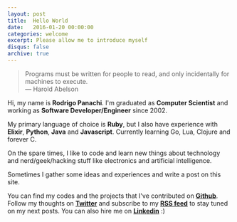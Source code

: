 ```yaml
---
layout: post
title:  Hello World
date:   2016-01-20 00:00:00
categories: welcome
excerpt: Please allow me to introduce myself
disqus: false
archive: true
---
```


> Programs must be written for people to read, and only incidentally for machines to execute. <br/>
> ―  Harold Abelson

Hi, my name is <b>Rodrigo Panachi</b>. I'm graduated as <b>Computer Scientist</b> and working as <b>Software Developer/Engineer</b> since 2002.

My primary language of choice is <b>Ruby</b>, but I also have experience with <b>Elixir</b>, <b>Python</b>, <b>Java</b> and <b>Javascript</b>. Currently learning Go, Lua, Clojure and forever C.

On the spare times, I like to code and learn new things about technology and nerd/geek/hacking stuff like electronics and artificial intelligence.

Sometimes I gather some ideas and experiences and write a post on this site.

You can find my codes and the projects that I've contributed on <b>[Github]({{site.links.github}})</b>. Follow my thoughts on <b>[Twitter]({{site.links.twitter}})</b> and subscribe to my <b>[RSS feed]({{site.links.feed}})</b> to stay tuned on my next posts. You can also hire me on <b>[Linkedin]({{site.links.linkedin}})</b> :)
